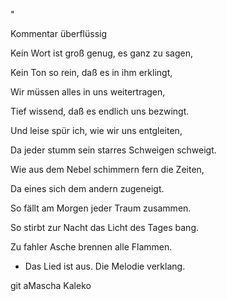 
"

Kommentar überflüssig

Kein Wort ist groß genug, es ganz zu sagen,

Kein Ton so rein, daß es in ihm erklingt,

Wir müssen alles in uns weitertragen,

Tief wissend, daß es endlich uns bezwingt.

Und leise spür ich, wie wir uns entgleiten,

Da jeder stumm sein starres Schweigen schweigt.

Wie aus dem Nebel schimmern fern die Zeiten,

Da eines sich dem andern zugeneigt.



So fällt am Morgen jeder Traum zusammen.

So stirbt zur Nacht das Licht des Tages bang.

Zu fahler Asche brennen alle Flammen.

- Das Lied ist aus. Die Melodie verklang.


git aMascha Kaleko 